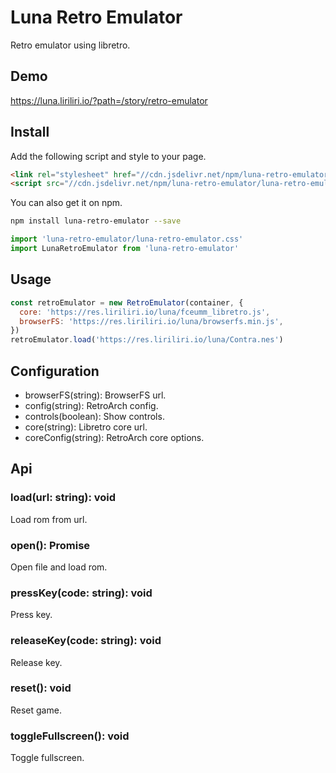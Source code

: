 # Luna Retro Emulator

Retro emulator using libretro.

## Demo

https://luna.liriliri.io/?path=/story/retro-emulator

## Install

Add the following script and style to your page.

```html
<link rel="stylesheet" href="//cdn.jsdelivr.net/npm/luna-retro-emulator/luna-retro-emulator.css" />
<script src="//cdn.jsdelivr.net/npm/luna-retro-emulator/luna-retro-emulator.js"></script>
```

You can also get it on npm.

```bash
npm install luna-retro-emulator --save
```

```javascript
import 'luna-retro-emulator/luna-retro-emulator.css'
import LunaRetroEmulator from 'luna-retro-emulator'
```

## Usage

```javascript
const retroEmulator = new RetroEmulator(container, {
  core: 'https://res.liriliri.io/luna/fceumm_libretro.js',
  browserFS: 'https://res.liriliri.io/luna/browserfs.min.js',
})
retroEmulator.load('https://res.liriliri.io/luna/Contra.nes')
```

## Configuration

* browserFS(string): BrowserFS url.
* config(string): RetroArch config.
* controls(boolean): Show controls.
* core(string): Libretro core url.
* coreConfig(string): RetroArch core options.

## Api

### load(url: string): void

Load rom from url.

### open(): Promise<void>

Open file and load rom.

### pressKey(code: string): void

Press key.

### releaseKey(code: string): void

Release key.

### reset(): void

Reset game.

### toggleFullscreen(): void

Toggle fullscreen.
